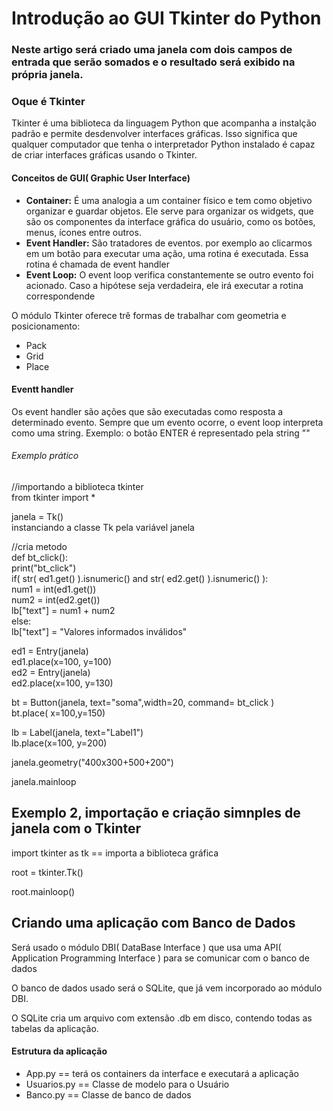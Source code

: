 <h1>Introdução ao GUI Tkinter do Python</h1>
<h3>Neste artigo será criado uma janela com dois campos de entrada que serão somados e o
resultado será exibido na própria janela.</h3>
<h3>Oque é Tkinter</h3>
<p>Tkinter é uma biblioteca da linguagem Python que acompanha a instalção padrão e permite desdenvolver interfaces gráficas. Isso significa que qualquer computador que tenha o interpretador Python instalado é capaz de criar interfaces gráficas usando o Tkinter.</p>
<h4>Conceitos de GUI( Graphic User Interface)</h4>
<ul>
	<li><strong>Container:</strong> É uma analogia a um container físico e tem como objetivo
	organizar e guardar objetos. Ele serve para organizar os widgets, que são os componentes da
	 interface gráfica do usuário, como os botões, menus, ícones entre outros. </li>
	 <li><strong>Event Handler:</strong> São tratadores de eventos. por exemplo ao clicarmos em um botão
	 para executar uma ação, uma rotina é executada. Essa rotina é chamada de event handler</li>
	 <li><strong>Event Loop:</strong> O event loop verifica constantemente se outro evento foi acionado. 
	 Caso a hipótese seja verdadeira, ele irá executar a rotina correspondende</li>
</ul>
<p>O módulo Tkinter oferece trê formas de trabalhar com geometria e posicionamento:</p>
<ul>
	<li>Pack</li>
	<li>Grid</li>
	<li>Place</li>
</ul>
<h4>Eventt handler</h4>
<p>Os event handler são ações que são executadas como resposta a determinado evento. Sempre que um evento ocorre, o event loop
interpreta como uma string. Exemplo: o botão ENTER é representado pela string "<Return>"</p>


<h6>Exemplo prático</h6>

//importando a biblioteca tkinter<br>
from tkinter import *<br>


janela = Tk()<br> instanciando a classe Tk pela variável janela

//cria metodo <br>
def bt_click():<br>
    print("bt_click")<br>
    if( str( ed1.get() ).isnumeric() and str( ed2.get() ).isnumeric()  ):<br>
        num1 = int(ed1.get())<br>
        num2 = int(ed2.get())<br>
        lb["text"] = num1 + num2<br>
    else:<br>
        lb["text"] = "Valores informados inválidos"<br>

ed1 = Entry(janela)<br>
ed1.place(x=100, y=100)<br>
ed2 = Entry(janela)<br>
ed2.place(x=100, y=130)<br>

bt = Button(janela, text="soma",width=20, command= bt_click )<br>
bt.place( x=100,y=150)<br>

lb = Label(janela, text="Label1")<br>
lb.place(x=100, y=200)<br>


janela.geometry("400x300+500+200")<br>

janela.mainloop<br>

<h2>Exemplo 2, importação e criação simnples de janela com o Tkinter </h2>

import tkinter as tk == importa a biblioteca gráfica<br>

root = tkinter.Tk()<br>

root.mainloop()<br>

<h2>Criando uma aplicação com Banco de Dados</h2>
<p>Será usado o módulo DBI( DataBase Interface ) que usa uma API( Application Programming Interface ) para se comunicar com o banco de dados</p>
<p>O banco de dados usado será o SQLite, que já vem incorporado ao módulo DBI. 
</p>
<p>O SQLite cria um arquivo com extensão .db em disco, contendo todas as tabelas da aplicação.</p>
<h4>Estrutura da aplicação</h4>
<ul>
	<li>App.py == terá os containers da interface e executará a aplicação</li>
	<li>Usuarios.py == Classe de modelo para o Usuário</li>
	<li>Banco.py == Classe de banco de dados</li>
</ul>